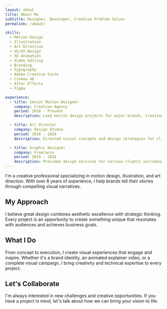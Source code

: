 ```yaml
---
layout: about
title: About Me
subtitle: Designer, Developer, Creative Problem Solver
permalink: /about/

skills:
  - Motion Design
  - Illustration
  - Art Direction
  - UI/UX Design
  - 3D Animation
  - Video Editing
  - Branding
  - Typography
  - Adobe Creative Suite
  - Cinema 4D
  - After Effects
  - Figma

experience:
  - title: Senior Motion Designer
    company: Creative Agency
    period: 2020 - Present
    description: Lead motion design projects for major brands, creating animations and visual effects for digital campaigns.

  - title: Art Director
    company: Design Studio
    period: 2018 - 2020
    description: Directed visual concepts and design strategies for client projects across multiple industries.

  - title: Graphic Designer
    company: Freelance
    period: 2015 - 2018
    description: Provided design services for various clients including branding, illustration, and digital design.
---
```


I'm a creative professional specializing in motion design, illustration, and art direction. With over 8 years of experience, I help brands tell their stories through compelling visual narratives.

## My Approach

I believe great design combines aesthetic excellence with strategic thinking. Every project is an opportunity to create something unique that resonates with audiences and achieves business goals.

## What I Do

From concept to execution, I create visual experiences that engage and inspire. Whether it's a brand identity, an animated explainer video, or a complete visual campaign, I bring creativity and technical expertise to every project.

## Let's Collaborate

I'm always interested in new challenges and creative opportunities. If you have a project in mind, let's talk about how we can bring your vision to life.